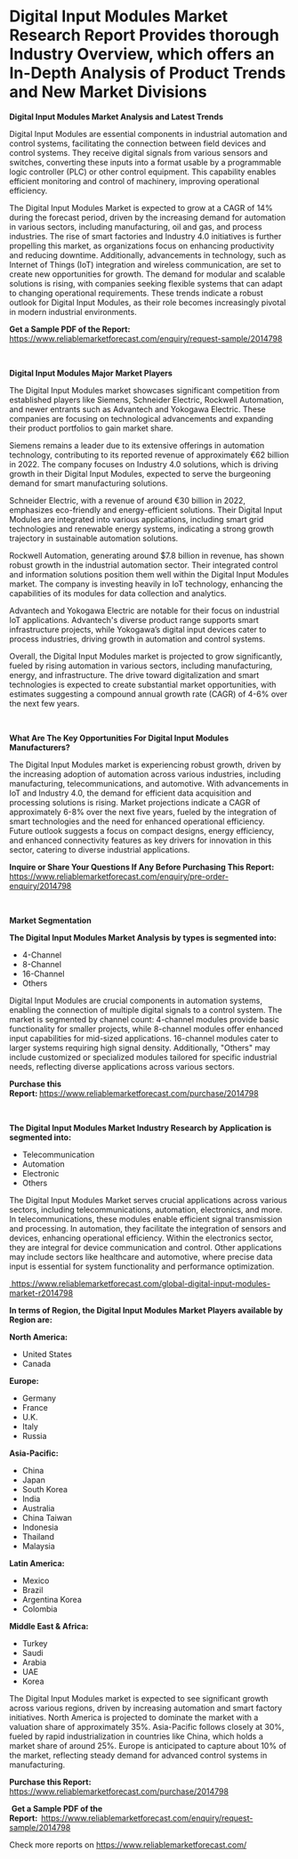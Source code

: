<p><h1>Digital Input Modules Market Research Report Provides thorough Industry Overview, which offers an In-Depth Analysis of Product Trends and New Market Divisions</h1></p><p><strong>Digital Input Modules Market Analysis and Latest Trends</strong></p>
<p><p>Digital Input Modules are essential components in industrial automation and control systems, facilitating the connection between field devices and control systems. They receive digital signals from various sensors and switches, converting these inputs into a format usable by a programmable logic controller (PLC) or other control equipment. This capability enables efficient monitoring and control of machinery, improving operational efficiency.</p><p>The Digital Input Modules Market is expected to grow at a CAGR of 14% during the forecast period, driven by the increasing demand for automation in various sectors, including manufacturing, oil and gas, and process industries. The rise of smart factories and Industry 4.0 initiatives is further propelling this market, as organizations focus on enhancing productivity and reducing downtime. Additionally, advancements in technology, such as Internet of Things (IoT) integration and wireless communication, are set to create new opportunities for growth. The demand for modular and scalable solutions is rising, with companies seeking flexible systems that can adapt to changing operational requirements. These trends indicate a robust outlook for Digital Input Modules, as their role becomes increasingly pivotal in modern industrial environments.</p></p>
<p><strong>Get a Sample PDF of the Report:&nbsp;</strong> <a href="https://www.reliablemarketforecast.com/enquiry/request-sample/2014798?utm_campaign=1832&utm_medium=2&utm_source=Github&utm_content=ia&utm_term=17012025&utm_id=digital-input-modules">https://www.reliablemarketforecast.com/enquiry/request-sample/2014798</a></p>
<p>&nbsp;</p>
<p><strong>Digital Input Modules Major Market Players</strong></p>
<p><p>The Digital Input Modules market showcases significant competition from established players like Siemens, Schneider Electric, Rockwell Automation, and newer entrants such as Advantech and Yokogawa Electric. These companies are focusing on technological advancements and expanding their product portfolios to gain market share.</p><p>Siemens remains a leader due to its extensive offerings in automation technology, contributing to its reported revenue of approximately €62 billion in 2022. The company focuses on Industry 4.0 solutions, which is driving growth in their Digital Input Modules, expected to serve the burgeoning demand for smart manufacturing solutions.</p><p>Schneider Electric, with a revenue of around €30 billion in 2022, emphasizes eco-friendly and energy-efficient solutions. Their Digital Input Modules are integrated into various applications, including smart grid technologies and renewable energy systems, indicating a strong growth trajectory in sustainable automation solutions.</p><p>Rockwell Automation, generating around $7.8 billion in revenue, has shown robust growth in the industrial automation sector. Their integrated control and information solutions position them well within the Digital Input Modules market. The company is investing heavily in IoT technology, enhancing the capabilities of its modules for data collection and analytics.</p><p>Advantech and Yokogawa Electric are notable for their focus on industrial IoT applications. Advantech's diverse product range supports smart infrastructure projects, while Yokogawa’s digital input devices cater to process industries, driving growth in automation and control systems.</p><p>Overall, the Digital Input Modules market is projected to grow significantly, fueled by rising automation in various sectors, including manufacturing, energy, and infrastructure. The drive toward digitalization and smart technologies is expected to create substantial market opportunities, with estimates suggesting a compound annual growth rate (CAGR) of 4-6% over the next few years.</p></p>
<p>&nbsp;</p>
<p><strong>What Are The Key Opportunities For Digital Input Modules Manufacturers?</strong></p>
<p><p>The Digital Input Modules market is experiencing robust growth, driven by the increasing adoption of automation across various industries, including manufacturing, telecommunications, and automotive. With advancements in IoT and Industry 4.0, the demand for efficient data acquisition and processing solutions is rising. Market projections indicate a CAGR of approximately 6-8% over the next five years, fueled by the integration of smart technologies and the need for enhanced operational efficiency. Future outlook suggests a focus on compact designs, energy efficiency, and enhanced connectivity features as key drivers for innovation in this sector, catering to diverse industrial applications.</p></p>
<p><strong>Inquire or Share Your Questions If Any Before Purchasing This Report:</strong> <a href="https://www.reliablemarketforecast.com/enquiry/pre-order-enquiry/2014798?utm_campaign=1832&utm_medium=2&utm_source=Github&utm_content=ia&utm_term=17012025&utm_id=digital-input-modules">https://www.reliablemarketforecast.com/enquiry/pre-order-enquiry/2014798</a></p>
<p>&nbsp;</p>
<p><strong>Market Segmentation</strong></p>
<p><strong>The Digital Input Modules Market Analysis by types is segmented into:</strong></p>
<p><ul><li>4-Channel</li><li>8-Channel</li><li>16-Channel</li><li>Others</li></ul></p>
<p><p>Digital Input Modules are crucial components in automation systems, enabling the connection of multiple digital signals to a control system. The market is segmented by channel count: 4-channel modules provide basic functionality for smaller projects, while 8-channel modules offer enhanced input capabilities for mid-sized applications. 16-channel modules cater to larger systems requiring high signal density. Additionally, "Others" may include customized or specialized modules tailored for specific industrial needs, reflecting diverse applications across various sectors.</p></p>
<p><strong>Purchase this Report:&nbsp;</strong><a href="https://www.reliablemarketforecast.com/purchase/2014798?utm_campaign=1832&utm_medium=2&utm_source=Github&utm_content=ia&utm_term=17012025&utm_id=digital-input-modules">https://www.reliablemarketforecast.com/purchase/2014798</a></p>
<p>&nbsp;</p>
<p><strong>The Digital Input Modules Market Industry Research by Application is segmented into:</strong></p>
<p><ul><li>Telecommunication</li><li>Automation</li><li>Electronic</li><li>Others</li></ul></p>
<p><p>The Digital Input Modules Market serves crucial applications across various sectors, including telecommunications, automation, electronics, and more. In telecommunications, these modules enable efficient signal transmission and processing. In automation, they facilitate the integration of sensors and devices, enhancing operational efficiency. Within the electronics sector, they are integral for device communication and control. Other applications may include sectors like healthcare and automotive, where precise data input is essential for system functionality and performance optimization.</p></p>
<p><a href="https://www.reliablemarketforecast.com/global-digital-input-modules-market-r2014798?utm_campaign=1832&utm_medium=2&utm_source=Github&utm_content=ia&utm_term=17012025&utm_id=digital-input-modules">&nbsp;https://www.reliablemarketforecast.com/global-digital-input-modules-market-r2014798</a></p>
<p><strong>In terms of Region, the Digital Input Modules Market Players available by Region are:</strong></p>
<p>
    <p> <strong> North America: </strong>
        <ul>
            <li>United States</li>
            <li>Canada</li>
        </ul>
        </p> 
    <p> <strong> Europe: </strong>
        <ul>
            <li>Germany</li>
            <li>France</li>
            <li>U.K.</li>
            <li>Italy</li>
            <li>Russia</li>
        </ul>
        </p> 
    <p> <strong> Asia-Pacific: </strong>
        <ul>
            <li>China</li>
            <li>Japan</li>
            <li>South Korea</li>
            <li>India</li>
            <li>Australia</li>
            <li>China Taiwan</li>
            <li>Indonesia</li>
            <li>Thailand</li>
            <li>Malaysia</li>
        </ul>
        </p> 
    <p> <strong> Latin America: </strong>
        <ul>
            <li>Mexico</li>
            <li>Brazil</li>
            <li>Argentina Korea</li>
            <li>Colombia</li>
        </ul>
        </p> 
    <p> <strong> Middle East & Africa: </strong>
        <ul>
            <li>Turkey</li>
            <li>Saudi</li>
            <li>Arabia</li>
            <li>UAE</li>
            <li>Korea</li>
        </ul>
    </p>
    </p>
<p><p>The Digital Input Modules market is expected to see significant growth across various regions, driven by increasing automation and smart factory initiatives. North America is projected to dominate the market with a valuation share of approximately 35%. Asia-Pacific follows closely at 30%, fueled by rapid industrialization in countries like China, which holds a market share of around 25%. Europe is anticipated to capture about 10% of the market, reflecting steady demand for advanced control systems in manufacturing.</p></p>
<p><strong>Purchase this Report: </strong><a href="https://www.reliablemarketforecast.com/purchase/2014798?utm_campaign=1832&utm_medium=2&utm_source=Github&utm_content=ia&utm_term=17012025&utm_id=digital-input-modules">https://www.reliablemarketforecast.com/purchase/2014798</a></p>
<p>&nbsp;<strong>Get a Sample PDF of the Report:&nbsp;&nbsp;</strong><a href="https://www.reliablemarketforecast.com/enquiry/request-sample/2014798?utm_campaign=1832&utm_medium=2&utm_source=Github&utm_content=ia&utm_term=17012025&utm_id=digital-input-modules">https://www.reliablemarketforecast.com/enquiry/request-sample/2014798</a></p>
<p><strong></strong></p>
<p>Check more reports on <a href="https://www.reliablemarketforecast.com/?utm_campaign=1832&utm_medium=2&utm_source=Github&utm_content=ia&utm_term=17012025&utm_id=digital-input-modules">https://www.reliablemarketforecast.com/</a></p>